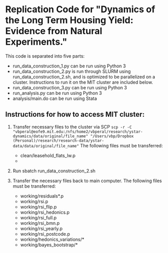 # Replication Code for "Dynamics of the Long Term Housing Yield: Evidence from Natural Experiments."

This code is separated into five parts:

- run_data_construction_1.py can be run using Python 3
- run_data_construction_2.py is run through SLURM using run_data_construction_2.sh, and is optimized to be parallelized on a cluster. Instructions to run it on the MIT cluster are included below.
- run_data_construction_3.py can be run using Python 3
- run_analysis.py can be run using Python 3
- analysis/main.do can be run using Stata

## Instructions for how to access MIT cluster:
1. Transfer necessary files to the cluster via SCP
`
scp -r -C "vbperal@eofe9.mit.edu:/nfs/home2/vbperal/research/ystar-dynamics/data/original/file_name" "/Users/vbp/Dropbox (Personal)/research/research-data/ystar-data/data/original/file_name"
`
The following files must be transferred:
    - clean/leasehold_flats_lw.p
    - 

2. Run sbatch run_data_construction_2.sh

3. Transfer the necessary files back to main computer. The following files must be transferred:
    - working/residuals*.p
    - working/rsi.p
    - working/rsi_flip.p
    - working/rsi_hedonics.p
    - working/rsi_full.p
    - working/rsi_bmn.p
    - working/rsi_yearly.p
    - working/rsi_postcode.p
    - working/hedonics_variations/*
    - working/bayes_bootstrap/*

